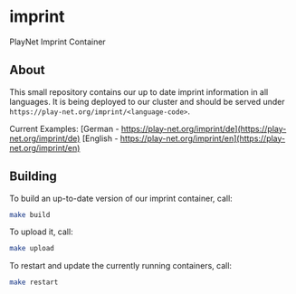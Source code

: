 # imprint

PlayNet Imprint Container

## About

This small repository contains our up to date imprint information in all languages.
It is being deployed to our cluster and should be served under `https://play-net.org/imprint/<language-code>`.

Current Examples:
[German - https://play-net.org/imprint/de](https://play-net.org/imprint/de)
[English - https://play-net.org/imprint/en](https://play-net.org/imprint/en)

## Building

To build an up-to-date version of our imprint container, call:

```bash
make build
```

To upload it, call:

```bash
make upload
```

To restart and update the currently running containers, call:

```bash
make restart
```
